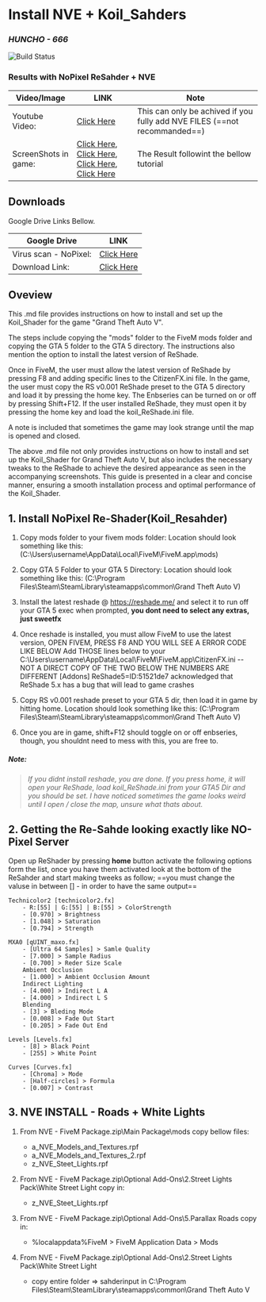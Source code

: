 # Install NVE + Koil_Sahders
### _HUNCHO - 666_
![Build Status](https://travis-ci.org/joemccann/dillinger.svg?branch=master)

### Results with NoPixel ReSahder + NVE
| Video/Image | LINK | Note |
| ------ | ------ | ------ |
| Youtube Video: | [Click Here](https://www.youtube.com/watch?v=sRXFzAJ2m4I&ab_channel=RPDaily)| This can only be achived if you fully add NVE FILES (==not recommanded==) |
| ScreenShots in game: | [Click Here](https://prnt.sc/zBeoelfUzIpv), [Click Here](https://prnt.sc/Sh3BsGbvs5Qu), [Click Here](https://prnt.sc/F5SLHGiiN_8y), [Click Here](https://prnt.sc/Nf9OYbyV-coM)| The Result followint the bellow tutorial |


## Downloads
Google Drive Links Bellow.

| Google Drive | LINK |
| ------ | ------ |
| Virus scan - NoPixel: |[Click Here](https://www.virustotal.com/gui/file/b3456cc798864728359778a76eef7c9361f994bf863d945adddfcd7e126adf61?nocache=1)|
| Download Link: | [Click Here](https://bit.ly/3HT2BYP)|

## Oveview

This .md file provides instructions on how to install and set up the Koil_Shader for the game "Grand Theft Auto V".

The steps include copying the "mods" folder to the FiveM mods folder and copying the GTA 5 folder to the GTA 5 directory. The instructions also mention the option to install the latest version of ReShade.

Once in FiveM, the user must allow the latest version of ReShade by pressing F8 and adding specific lines to the CitizenFX.ini file. In the game, the user must copy the RS v0.001 ReShade preset to the GTA 5 directory and load it by pressing the home key. The Enbseries can be turned on or off by pressing Shift+F12. If the user installed ReShade, they must open it by pressing the home key and load the koil_ReShade.ini file.

A note is included that sometimes the game may look strange until the map is opened and closed.

The above .md file not only provides instructions on how to install and set up the Koil_Shader for Grand Theft Auto V, but also includes the necessary tweaks to the ReShade to achieve the desired appearance as seen in the accompanying screenshots. This guide is presented in a clear and concise manner, ensuring a smooth installation process and optimal performance of the Koil_Shader.

## 1. Install NoPixel Re-Shader(Koil_Resahder)

 1. Copy mods folder to your fivem mods folder:
    Location should look something like this: (C:\Users\username\AppData\Local\FiveM\FiveM.app\mods)

 2. Copy GTA 5 Folder to your GTA 5 Directory:
    Location should look something like this: (C:\Program Files\Steam\SteamLibrary\steamapps\common\Grand Theft Auto V)

 3. Install the latest reshade @ https://reshade.me/ and select it to run off your GTA 5 exec when prompted, **you dont need to select any extras, just sweetfx**


4. Once reshade is installed, you must allow FiveM to use the latest version, OPEN FIVEM, PRESS F8 AND YOU WILL SEE A ERROR CODE LIKE BELOW
Add THOSE lines below to your C:\Users\username\AppData\Local\FiveM\FiveM.app\CitizenFX.ini -- NOT A DIRECT COPY OF THE TWO BELOW THE NUMBERS ARE DIFFERENT
[Addons]
ReShade5=ID:51521de7 acknowledged that ReShade 5.x has a bug that will lead to game crashes


5. Copy RS v0.001 reshade preset to your GTA 5 dir, then load it in game by hitting home.
Location should look something like this: (C:\Program Files\Steam\SteamLibrary\steamapps\common\Grand Theft Auto V)


6. Once you are in game, shift+F12 should toggle on or off enbseries, though, you shouldnt need to mess with this, you are free to.

##### Note:
>*If you didnt install reshade, you are done.*
*If you press home, it will open your ReShade, load koil_ReShade.ini from your GTA5 Dir and you should be set.*
*I have noticed sometimes the game looks weird until I open / close the map, unsure what thats about.*


## 2. Getting the Re-Sahde looking exactly like NO-Pixel Server
Open up ReShader by pressing **home** button activate the following options form the list, once you have them activated look at the bottom of the ReSahder and start making tweeks as follow; ==you must change the valuse in between [] - in order to have the same output==
```markdonw
Technicolor2 [technicolor2.fx] 
    - R:[55] | G:[55] | B:[55] > ColorStrength
    - [0.970] > Brightness
    - [1.048] > Saturation
    - [0.794] > Strength
    
MXA0 [qUINT_maxo.fx]
    - [Ultra 64 Samples] > Samle Quality
    - [7.000] > Sample Radius
    - [0.700] > Reder Size Scale
    Ambient Occlusion
    - [1.000] > Ambient Occlusion Amount
    Indirect Lighting
    - [4.000] > Indirect L A 
    - [4.000] > Indirect L S 
    Blending
    - [3] > Bleding Mode
    - [0.008] > Fade Out Start
    - [0.205] > Fade Out End

Levels [Levels.fx]
    - [8] > Black Point 
    - [255] > White Point
    
Curves [Curves.fx]
    - [Chroma] > Mode
    - [Half-circles] > Formula
    - [0.007] > Contrast
```
    
## 3. NVE INSTALL - Roads + White Lights    

1. From NVE - FiveM Package.zip\Main Package\mods copy bellow files:
    - a_NVE_Models_and_Textures.rpf
    - a_NVE_Models_and_Textures_2.rpf
    - z_NVE_Steet_Lights.rpf
    
2. From NVE - FiveM Package.zip\Optional Add-Ons\2.Street Lights Pack\White Street Light
copy in:
     - z_NVE_Steet_Lights.rpf
     
3. From NVE - FiveM Package.zip\Optional Add-Ons\5.Parallax Roads
copy in:
    - %localappdata%FiveM > FiveM Application Data > Mods 


4. From NVE - FiveM Package.zip\Optional Add-Ons\2.Street Lights Pack\White Street Light
    - copy entire folder => sahderinput in C:\Program Files\Steam\SteamLibrary\steamapps\common\Grand Theft Auto V


